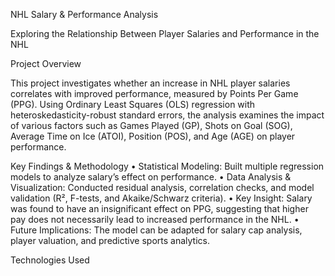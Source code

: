 NHL Salary & Performance Analysis

Exploring the Relationship Between Player Salaries and Performance in the NHL

Project Overview

This project investigates whether an increase in NHL player salaries correlates with improved performance, measured by Points Per Game (PPG). Using Ordinary Least Squares (OLS) regression with heteroskedasticity-robust standard errors, the analysis examines the impact of various factors such as Games Played (GP), Shots on Goal (SOG), Average Time on Ice (ATOI), Position (POS), and Age (AGE) on player performance.

Key Findings & Methodology
	•	Statistical Modeling: Built multiple regression models to analyze salary’s effect on performance.
	•	Data Analysis & Visualization: Conducted residual analysis, correlation checks, and model validation (R², F-tests, and Akaike/Schwarz criteria).
	•	Key Insight: Salary was found to have an insignificant effect on PPG, suggesting that higher pay does not necessarily lead to increased performance in the NHL.
	•	Future Implications: The model can be adapted for salary cap analysis, player valuation, and predictive sports analytics.

Technologies Used
